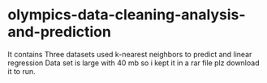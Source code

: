 # olympics-data-cleaning-analysis-and-prediction
It contains Three datasets 
used  k-nearest neighbors to predict
and linear regression
Data set is large with 40 mb so i kept it in a rar file plz download it to run.
